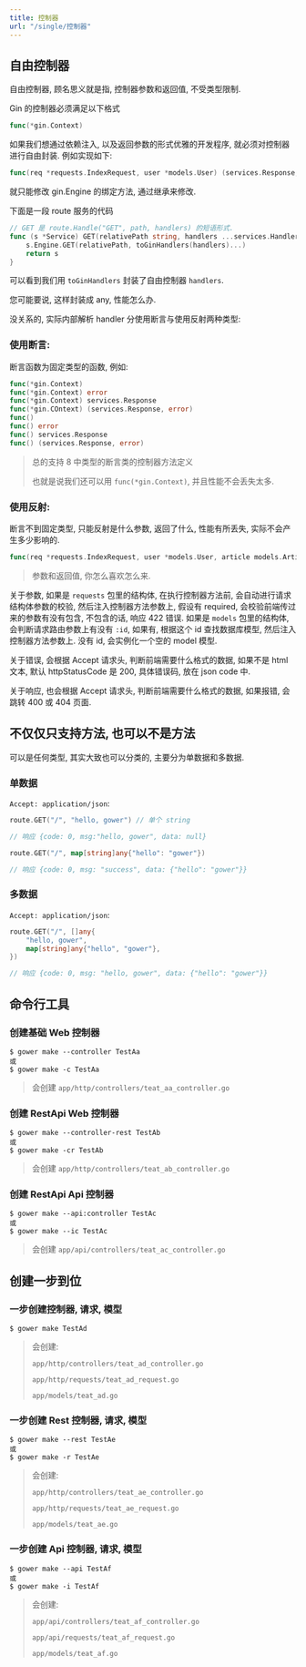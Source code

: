 ```yaml
---
title: 控制器
url: "/single/控制器"
---
```


## 自由控制器

自由控制器, 顾名思义就是指, 控制器参数和返回值, 不受类型限制.

Gin 的控制器必须满足以下格式

```go
func(*gin.Context)
```

如果我们想通过依赖注入, 以及返回参数的形式优雅的开发程序, 就必须对控制器进行自由封装. 例如实现如下:

```go
func(req *requests.IndexRequest, user *models.User) (services.Response, error)
```

就只能修改 gin.Engine 的绑定方法, 通过继承来修改.

下面是一段 route 服务的代码

```go
// GET 是 route.Handle("GET", path, handlers) 的短语形式.
func (s *Service) GET(relativePath string, handlers ...services.Handler) services.IRoutes {
    s.Engine.GET(relativePath, toGinHandlers(handlers)...)
    return s
}
```

可以看到我们用 `toGinHandlers` 封装了自由控制器 `handlers`.

您可能要说, 这样封装成 any, 性能怎么办.

没关系的, 实际内部解析 handler 分使用断言与使用反射两种类型:

### 使用断言:

断言函数为固定类型的函数, 例如:

```go
func(*gin.Context)
func(*gin.Context) error
func(*gin.Context) services.Response
func(*gin.COntext) (services.Response, error)
func()
func() error
func() services.Response
func() (services.Response, error)
```
> 总的支持 8 中类型的断言类的控制器方法定义
>
> 也就是说我们还可以用 `func(*gin.Context)`, 并且性能不会丢失太多.

### 使用反射:

断言不到固定类型, 只能反射是什么参数, 返回了什么, 性能有所丢失, 实际不会产生多少影响的.

```go
func(req *requests.IndexRequest, user *models.User, article models.Article, req requests.OtherRequest) (services.Response, error, string, any, any, any)
```
> 参数和返回值, 你怎么喜欢怎么来.

关于参数, 如果是 `requests` 包里的结构体, 在执行控制器方法前, 会自动进行请求结构体参数的校验, 然后注入控制器方法参数上, 假设有 required, 会校验前端传过来的参数有没有包含, 不包含的话, 响应 422 错误. 如果是 `models` 包里的结构体, 会判断请求路由参数上有没有 `:id`, 如果有, 根据这个 id 查找数据库模型, 然后注入控制器方法参数上. 没有 id, 会实例化一个空的 model 模型.

关于错误, 会根据 Accept 请求头, 判断前端需要什么格式的数据, 如果不是 html 文本, 默认 httpStatusCode 是 200, 具体错误码, 放在 json code 中.

关于响应, 也会根据 Accept 请求头, 判断前端需要什么格式的数据, 如果报错, 会跳转 400 或 404 页面.

## 不仅仅只支持方法, 也可以不是方法

可以是任何类型, 其实大致也可以分类的, 主要分为单数据和多数据.

### 单数据

`Accept: application/json`:

```go
route.GET("/", "hello, gower") // 单个 string

// 响应 {code: 0, msg:"hello, gower", data: null}

route.GET("/", map[string]any{"hello": "gower"})

// 响应 {code: 0, msg: "success", data: {"hello": "gower"}}
```

### 多数据

`Accept: application/json`:

```go
route.GET("/", []any{
    "hello, gower",
    map[string]any{"hello", "gower"},
})

// 响应 {code: 0, msg: "hello, gower", data: {"hello": "gower"}}
```

## 命令行工具

### 创建基础 Web 控制器

```shell
$ gower make --controller TestAa
或
$ gower make -c TestAa
```
> 会创建 `app/http/controllers/teat_aa_controller.go`

### 创建 RestApi Web 控制器

```shell
$ gower make --controller-rest TestAb
或
$ gower make -cr TestAb
```
> 会创建 `app/http/controllers/teat_ab_controller.go`

### 创建 RestApi Api 控制器

```shell
$ gower make --api:controller TestAc
或
$ gower make --ic TestAc
```
> 会创建 `app/api/controllers/teat_ac_controller.go`

## 创建一步到位

### 一步创建控制器, 请求, 模型

```shell
$ gower make TestAd
```
> 会创建:
>
> `app/http/controllers/teat_ad_controller.go`
>
> `app/http/requests/teat_ad_request.go`
>
> `app/models/teat_ad.go`

### 一步创建 Rest 控制器, 请求, 模型

```shell
$ gower make --rest TestAe
或
$ gower make -r TestAe
```
> 会创建:
>
> `app/http/controllers/teat_ae_controller.go`
>
> `app/http/requests/teat_ae_request.go`
>
> `app/models/teat_ae.go`

### 一步创建 Api 控制器, 请求, 模型

```shell
$ gower make --api TestAf
或
$ gower make -i TestAf
```
> 会创建:
>
> `app/api/controllers/teat_af_controller.go`
>
> `app/api/requests/teat_af_request.go`
>
> `app/models/teat_af.go`
